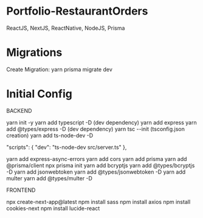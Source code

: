 # Portfolio-RestaurantOrders
ReactJS, NextJS, ReactNative, NodeJS, Prisma 


# Migrations

Create Migration: yarn prisma migrate dev 


# Initial Config

BACKEND

yarn init -y
yarn add typescript -D (dev dependency)
yarn add express
yarn add @types/express -D (dev dependency)
yarn tsc --init (tsconfig.json creation)
yarn add ts-node-dev -D

"scripts": {
  "dev": "ts-node-dev src/server.ts"
},

yarn add express-async-errors
yarn add cors
yarn add prisma
yarn add @prisma/client
npx prisma init
yarn add bcryptjs
yarn add @types/bcryptjs -D
yarn add jsonwebtoken
yarn add @types/jsonwebtoken -D
yarn add multer
yarn add @types/multer -D

FRONTEND

npx create-next-app@latest
npm install sass
npm install axios
npm install cookies-next
npm install lucide-react